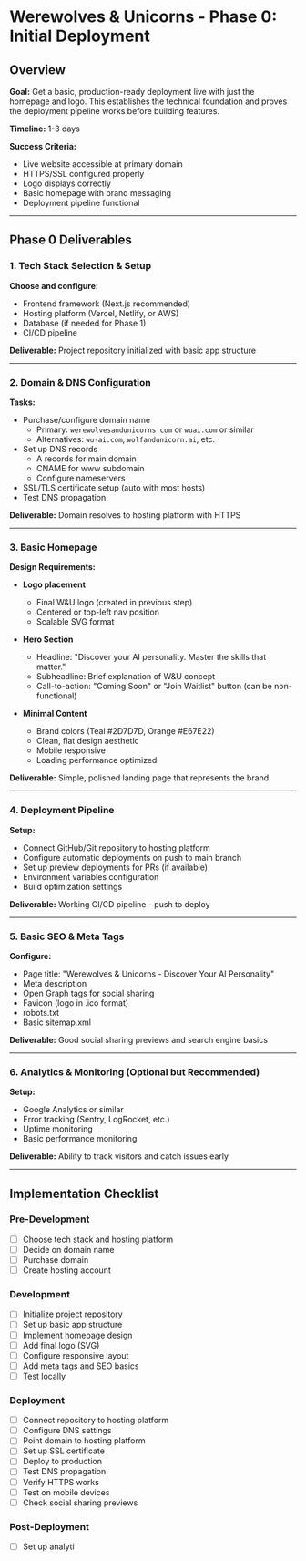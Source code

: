 # Werewolves & Unicorns - Phase 0: Initial Deployment

## Overview

**Goal:** Get a basic, production-ready deployment live with just the homepage and logo. This establishes the technical foundation and proves the deployment pipeline works before building features.

**Timeline:** 1-3 days

**Success Criteria:**
- Live website accessible at primary domain
- HTTPS/SSL configured properly
- Logo displays correctly
- Basic homepage with brand messaging
- Deployment pipeline functional

---

## Phase 0 Deliverables

### 1. Tech Stack Selection & Setup

**Choose and configure:**
- Frontend framework (Next.js recommended)
- Hosting platform (Vercel, Netlify, or AWS)
- Database (if needed for Phase 1)
- CI/CD pipeline

**Deliverable:** Project repository initialized with basic app structure

---

### 2. Domain & DNS Configuration

**Tasks:**
- Purchase/configure domain name
  - Primary: `werewolvesandunicorns.com` or `wuai.com` or similar
  - Alternatives: `wu-ai.com`, `wolfandunicorn.ai`, etc.
- Set up DNS records
  - A records for main domain
  - CNAME for www subdomain
  - Configure nameservers
- SSL/TLS certificate setup (auto with most hosts)
- Test DNS propagation

**Deliverable:** Domain resolves to hosting platform with HTTPS

---

### 3. Basic Homepage

**Design Requirements:**
- **Logo placement**
  - Final W&U logo (created in previous step)
  - Centered or top-left nav position
  - Scalable SVG format

- **Hero Section**
  - Headline: "Discover your AI personality. Master the skills that matter."
  - Subheadline: Brief explanation of W&U concept
  - Call-to-action: "Coming Soon" or "Join Waitlist" button (can be non-functional)

- **Minimal Content**
  - Brand colors (Teal #2D7D7D, Orange #E67E22)
  - Clean, flat design aesthetic
  - Mobile responsive
  - Loading performance optimized

**Deliverable:** Simple, polished landing page that represents the brand

---

### 4. Deployment Pipeline

**Setup:**
- Connect GitHub/Git repository to hosting platform
- Configure automatic deployments on push to main branch
- Set up preview deployments for PRs (if available)
- Environment variables configuration
- Build optimization settings

**Deliverable:** Working CI/CD pipeline - push to deploy

---

### 5. Basic SEO & Meta Tags

**Configure:**
- Page title: "Werewolves & Unicorns - Discover Your AI Personality"
- Meta description
- Open Graph tags for social sharing
- Favicon (logo in .ico format)
- robots.txt
- Basic sitemap.xml

**Deliverable:** Good social sharing previews and search engine basics

---

### 6. Analytics & Monitoring (Optional but Recommended)

**Setup:**
- Google Analytics or similar
- Error tracking (Sentry, LogRocket, etc.)
- Uptime monitoring
- Basic performance monitoring

**Deliverable:** Ability to track visitors and catch issues early

---

## Implementation Checklist

### Pre-Development
- [ ] Choose tech stack and hosting platform
- [ ] Decide on domain name
- [ ] Purchase domain
- [ ] Create hosting account

### Development
- [ ] Initialize project repository
- [ ] Set up basic app structure
- [ ] Implement homepage design
- [ ] Add final logo (SVG)
- [ ] Configure responsive layout
- [ ] Add meta tags and SEO basics
- [ ] Test locally

### Deployment
- [ ] Connect repository to hosting platform
- [ ] Configure DNS settings
- [ ] Point domain to hosting platform
- [ ] Set up SSL certificate
- [ ] Deploy to production
- [ ] Test DNS propagation
- [ ] Verify HTTPS works
- [ ] Test on mobile devices
- [ ] Check social sharing previews

### Post-Deployment
- [ ] Set up analyti